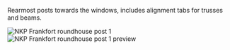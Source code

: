 Rearmost posts towards the windows, includes alignment tabs for trusses and beams.

![NKP Frankfort roundhouse post 1](https://github.com/user-attachments/assets/b808a0ae-fc51-43e3-bfab-8aa7133242c4)
![NKP Frankfort roundhouse post 1 preview](https://github.com/user-attachments/assets/91924e2d-f5fd-4d84-bf4b-174d4e6ebafe)
